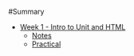 #Summary 

* [Week 1 - Intro to Unit and HTML](sessions/week1/introduction.md)
	* [Notes](sessions/week1/notes.md)
	* [Practical](sessions/week1/pratical.md)	